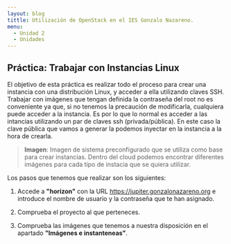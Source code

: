 ```yaml
---
layout: blog
tittle: Utilización de OpenStack en el IES Gonzalo Nazareno.  
menu:
  - Unidad 2
  - Unidades
---
```

## Práctica: Trabajar con Instancias Linux

El objetivo de esta práctica es realizar todo el proceso para crear una instancia con una distribución Linux, y acceder a ella utilizando claves SSH.
Trabajar con imágenes que tengan definida la contraseña del root no es conveniente ya que, si no tenemos la precaución de modificarla, cualquiera puede acceder a la instancia. Es por lo que lo normal es acceder a las intancias utilizando un par de claves ssh (privada/pública). En este caso la clave pública que vamos a generar la podemos inyectar en la instancia a la hora de crearla.

> **Imagen**: Imagen de sistema preconfigurado que se utiliza como base para crear instancias. Dentro del cloud podemos encontrar diferentes imágenes para cada tipo de instacia que se quiera utilizar.

Los pasos que tenemos que realizar son los siguientes:

1) Accede a **"horizon"** con la URL https://jupiter.gonzalonazareno.org e introduce el nombre de usuario y la contraseña que te han asignado.

2) Comprueba el proyecto al que perteneces.


3) Comprueba las imágenes que tenemos a nuestra disposición en el apartado **"Imágenes e instanteneas"**.

